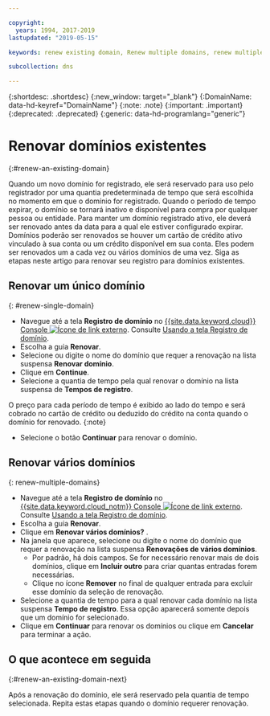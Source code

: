 ```yaml
---

copyright:
  years: 1994, 2017-2019
lastupdated: "2019-05-15"

keywords: renew existing domain, Renew multiple domains, renew multiple existing domains

subcollection: dns

---
```


{:shortdesc: .shortdesc}
{:new_window: target="_blank"}
{:DomainName: data-hd-keyref="DomainName"}
{:note: .note}
{:important: .important}
{:deprecated: .deprecated}
{:generic: data-hd-programlang="generic"}

# Renovar domínios existentes
{:#renew-an-existing-domain}

Quando um novo domínio for registrado, ele será reservado para uso pelo registrador por uma quantia predeterminada de tempo que será escolhida no momento em que o domínio for registrado. Quando o período de tempo expirar, o domínio se tornará inativo e disponível para compra por qualquer pessoa ou entidade. Para manter um domínio registrado ativo, ele deverá ser renovado antes da data para a qual ele estiver configurado expirar. Domínios poderão ser renovados se houver um cartão de crédito ativo vinculado à sua conta ou um crédito disponível em sua conta. Eles podem ser renovados um a cada vez ou vários domínios de uma vez. Siga as etapas neste artigo para renovar seu registro para domínios existentes.

## Renovar um único domínio
{: #renew-single-domain}

* Navegue até a tela **Registro de domínio** no [{{site.data.keyword.cloud}} Console ![Ícone de link externo](../../icons/launch-glyph.svg "Ícone de link externo")](https://{DomainName}/). Consulte [Usando a tela Registro de domínio](/docs/infrastructure/dns?topic=dns-how-to-use-the-domain-registration-screen).
* Escolha a guia **Renovar**.
* Selecione ou digite o nome do domínio que requer a renovação na lista suspensa **Renovar domínio**.
* Clique em **Continue**.
* Selecione a quantia de tempo pela qual renovar o domínio na lista suspensa de **Tempos de registro**.

O preço para cada período de tempo é exibido ao lado do tempo e será cobrado no cartão de crédito ou deduzido do crédito na conta quando o domínio for renovado.
{:note}

* Selecione o botão **Continuar** para renovar o domínio.

## Renovar vários domínios
{: renew-multiple-domains}

* Navegue até a tela **Registro de domínio** no [{{site.data.keyword.cloud_notm}} Console ![Ícone de link externo](../../icons/launch-glyph.svg "Ícone de link externo")](https://{DomainName}/). Consulte [Usando a tela Registro de domínio](/docs/infrastructure/dns?topic=dns-how-to-use-the-domain-registration-screen).
* Escolha a guia **Renovar**.
* Clique em **Renovar vários domínios?** .
* Na janela que aparece, selecione ou digite o nome do domínio que requer a renovação
na lista suspensa **Renovações de vários domínios**.
  * Por padrão, há dois campos. Se for necessário renovar mais de dois domínios, clique
em **Incluir outro** para criar quantas entradas forem necessárias.
  * Clique no ícone **Remover** no final de qualquer entrada para excluir esse domínio da seleção de renovação.
* Selecione a quantia de tempo para a qual renovar cada domínio na lista suspensa **Tempo de registro**. Essa opção aparecerá somente depois que um domínio for selecionado.
* Clique em **Continuar** para renovar os domínios ou clique em **Cancelar** para terminar a ação.


## O que acontece em seguida
{:#renew-an-existing-domain-next}

Após a renovação do domínio, ele será reservado pela quantia de tempo selecionada. Repita estas etapas quando o domínio requerer renovação.
